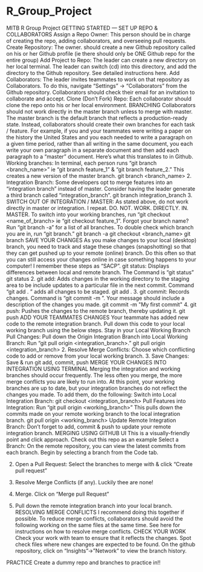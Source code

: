 # R_Group_Project
MITB R Group Project
GETTING STARTED — SET UP REPO & COLLABORATORS
Assign a Repo Owner: This person should be in charge of creating the repo, adding collaborators, and overseeing pull requests.
Create Repository: The owner. should create a new Github repository called on his or her Github profile (ie there should only be ONE Github repo for the entire group)
Add Project to Repo: The leader can create a new directory on her local terminal. The leader can switch (cd) into this directory, and add the directory to the Github repository. See detailed instructions here.
Add Collaborators: The leader invites teammates to work on that repository as Collaborators. To do this, navigate “Settings” -> “Collaborators” from the Github repository. Collaborators should check their email for an invitation to collaborate and accept.
Clone (Don’t Fork) Repo: Each collaborator should clone the repo onto his or her local environment.
BRANCHING
Collaborators should not work directly in the master branch unless to merge with master. The master branch is the default branch that reflects a production-ready state. Instead, collaborators should create their own branches for each task / feature.
For example, if you and your teammates were writing a paper on the history the United States and you each needed to write a paragraph on a given time period, rather than all writing in the same document, you each write your own paragraph in a separate document and then add each paragraph to a “master” document.
Here’s what this translates to in Github.
Working branches: In terminal, each person runs “git branch <branch_name>” ie “git branch feature_1” & “git branch feature_2.” This creates a new version of the master branch.
git branch <branch_name>
2. Integration Branch: Some developers opt to merge features into an “integration branch” instead of master. Consider having the leader generate a third branch called “integration_branch”.
git branch integration_branch
3. SWITCH OUT OF INTEGRATION / MASTER: As stated above, do not work directly in master or integration. I repeat. DO. NOT. WORK. DIRECTLY. IN. MASTER. To switch into your working branches, run “git checkout <name_of_branch> ie “git checkout feature_1”. Forgot your branch name? Run “git branch -a” for a list of all branches. To double check which branch you are in, run “git branch.”
git branch -a
git checkout <branch_name>
git branch
SAVE YOUR CHANGES
As you make changes to your local (desktop) branch, you need to track and stage these changes (snapshotting) so that they can get pushed up to your remote (online) branch. Do this often so that you can still access your changes online in case something happens to your computer!
I remember these steps as “SACP”.
git status: Displays differences between local and remote branch. The Command is “git status”
git status
2. git add: Adds changes in the working directory to the staging area to be include updates to a particular file in the next commit. Command “git add . ” adds all changes to be staged.
git add .
3. git commit: Records changes. Command is “git commit -m <message here>”. Your message should include a description of the changes you made.
git commit -m "My first commit"
4. git push: Pushes the changes to the remote branch, thereby updating it.
git push
ADD YOUR TEAMMATES CHANGES
Your teammate has added new code to the remote integration branch. Pull down this code to your local working branch using the below steps.
Stay in your Local Working Branch
Pull Changes: Pull down the Origin Integration Branch into Local Working Branch: Run “git pull origin <integration_branch>.”
git pull origin <integration_branch>
2. Resolve Merge Conflicts: Choose which conflicting code to add or remove from your local working branch.
3. Save Changes: Save & run git add, commit, push
MERGE YOUR CHANGES INTO INTEGRATION USING TERMINAL
Merging the integration and working branches should occur frequently. The less often you merge, the more merge conflicts you are likely to run into.
At this point, your working branches are up to date, but your integration branches do not reflect the changes you made. To add them, do the following:
Switch into Local Integration Branch:
git checkout <integration_branch>
Pull Features into Integration: Run “git pull origin <working_branch>” This pulls down the commits made on your remote working branch to the local integration branch.
git pull origin <working_branch>
Update Remote Integration Branch: Don’t forget to add, commit & push to update your remote integration branch.
MERGING USING GITHUB UI
This is a visually-friendly point and click approach. Check out this repo as an example
Select a Branch: On the remote repository, you can view the latest commits from each branch. Begin by selecting a branch from the Code tab.

2. Open a Pull Request: Select the branches to merge with & click “Create pull request”

3. Resolve Merge Conflicts (if any). Luckily thee are none!
4. Merge. Click on “Merge pull Request”

4. Pull down the remote integration branch into your local branch.
RESOLVING MERGE CONFLICTS
I recommend doing this together if possible. To reduce merge conflicts, collaborators should avoid the following working on the same files at the same time.
See here for instructions on how to resolve merge conflicts.
CHECK YOUR WORK
Check your work with team to ensure that it reflects the changes.
Spot check files where new changes are expected to be found.
On the github repository, click on “Insights”->”Network” to view the branch history.

PRACTICE
Create a dummy repo and branches to practice in!!
